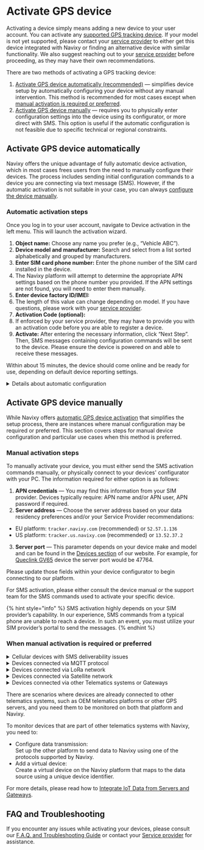 # Activate GPS device

Activating a device simply means adding a new device to your user account. You can activate any [supported GPS tracking device](https://navixy.com/devices/). If your model is not yet supported, please contact your [service provider](about-service-providers.md) to either get this device integrated with Navixy or finding an alternative device with similar functionality. We also suggest reaching out to your [service provider](about-service-providers.md) before proceeding, as they may have their own recommendations.

There are two methods of activating a GPS tracking device:

1. [Activate GPS device automatically (recommended)](activate-gps-device.md#activate-gps-device-automatically) — simplifies device setup by automatically configuring your device without any manual intervention. This method is recommended for most cases except when [manual activation is required or preferred](activate-gps-device.md#activate-gps-device-manually).
2. [Activate GPS device manually](activate-gps-device.md#activate-gps-device-manually) — requires you to physically enter configuration settings into the device using its configurator, or more direct with SMS. This option is useful if the automatic configuration is not feasible due to specific technical or regional constraints.

## Activate GPS device automatically

Navixy offers the unique advantage of fully automatic device activation, which in most cases frees users from the need to manually configure their devices. The process includes sending initial configuration commands to a device you are connecting via text message (SMS). However, if the automatic activation is not suitable in your case, you can always [configure the device manually](activate-gps-device.md#activate-gps-device-manually).

### Automatic activation steps

Once you log in to your user account, navigate to Device activation in the left menu. This will launch the activation wizard.

1. **Object name:** Choose any name you prefer (e.g., “Vehicle ABC”).
2. **Device model and manufacturer:** Search and select from a list sorted alphabetically and grouped by manufacturers.
3. **Enter SIM card phone number:** Enter the phone number of the SIM card installed in the device.
4. The Navixy platform will attempt to determine the appropriate APN settings based on the phone number you provided. If the APN settings are not found, you will need to enter them manually.
5. **Enter device factory ID/IMEI:**
6. The length of this value can change depending on model. If you have questions, please work with your [service provider](about-service-providers.md).
7. **Activation Code (optional):**
8. If enforced by your service provider, they may have to provide you with an activation code before you are able to register a device.
9. **Activate:** After entering the necessary information, click “Next Step”. Then, SMS messages containing configuration commands will be sent to the device. Please ensure the device is powered on and able to receive these messages.

Within about 15 minutes, the device should come online and be ready for use, depending on default device reporting settings.

<details>

<summary>Details about automatic configuration</summary>

With automatic activation, setting up your device is simple and user-friendly, with no need for USB cables, drivers, or configuration utilities. The process is quick, allowing the device to be operational within minutes. Configuration parameters, such as APN settings and server details, are sent automatically via SMS from the server to the device. Once connected, the device receives automatic updates, such as tracking mode settings, primarily over the IP channel.

</details>

## Activate GPS device manually

While Navixy offers [automatic GPS device activation](activate-gps-device.md#activate-gps-device-automatically) that simplifies the setup process, there are instances where manual configuration may be required or preferred. This section covers steps for manual device configuration and particular use cases when this method is preferred.

### Manual activation steps

To manually activate your device, you must either send the SMS activation commands manually, or physically connect to your devices' configurator with your PC. The information required for either option is as follows:

1. **APN credentials** — You may find this information from your SIM provider. Devices typically require: APN name and/or APN user, APN password if required.
2. **Server address** — Choose the server address based on your data residency preferences and/or your Service Provider recommendations:

* EU platform: `tracker.navixy.com` (recommended) or `52.57.1.136`
* US platform: `tracker.us.navixy.com` (recommended) or `13.52.37.2`

3. **Server port** — This parameter depends on your device make and model and can be found in the [Devices section](https://navixy.com/devices/) of our website. For example, for [Queclink GV65](https://www.navixy.com/devices/queclink/queclink-gv65/) device the server port would be 47764.

Please update those fields within your device configurator to begin connecting to our platform.

For SMS activation, please either consult the device manual or the support team for the SMS commands used to activate your specific device.

{% hint style="info" %}
SMS activation highly depends on your SIM provider’s capability. In our experience, SMS commands from a typical phone are unable to reach a device. In such an event, you must utilize your SIM provider’s portal to send the messages.
{% endhint %}

### When manual activation is required or preferred

<details>

<summary>Cellular devices with SMS deliverability issues</summary>

Although Navixy and its partners utilize SMS gateways with high deliverability and worldwide coverage, some countries have local regulations and technical issues that can hinder the delivery of M2M commands sent via SMS text messages. These issues include:

* **Anti-spam regulations**: Local restrictions on message sender names, text length, and binary texts.
* **Technical issues**: Special symbols like $, #, and % that are used in the configuration commands may not pass through all network nodes in the SMS delivery chain successfully.

If automatic setup fails due to these issues, you can manually configure the basic parameters, such as APN credentials, server address, and port. The server port and IP address for a specific device model can be found in the Devices section of our website. For detailed configuration instructions, please refer to the device's manual or consult the technical support of your [service provider](about-service-providers.md).

</details>

<details>

<summary>Devices connected via MQTT protocol</summary>

MQTT devices, which use the Publisher/Subscriber model for communication, require a unique setup process. These devices must be configured manually because they do not follow the traditional client-server model. You need to:

1. Configure the device with the appropriate MQTT broker settings.
2. Manually set up the device’s connection parameters, such as the MQTT broker address and port.
3. Ensure the correct topics and security credentials are configured.

Please refer to the [Activate Your MQTT Device on Navixy](https://app.gitbook.com/s/IgDb43gtyXcm1Av4h1np/faq-and-troubleshooting/gps-devices/add-and-manage-devices/activate-your-mqtt-device-on-navixy) section of our [Expert Center](https://app.gitbook.com/o/YVLWhgAwCZPoU5vlRsCs/s/IgDb43gtyXcm1Av4h1np/) for more details.

</details>

<details>

<summary>Devices connected via LoRa network</summary>

LoRa (Long Range) networks, which are commonly used for IoT applications due to their low power and long-range capabilities, also require manual configuration. This is because LoRa networks operate differently from standard cellular networks using LoRaWAN gateways and have specific requirements:

* Manually enter the device’s LoRaWAN credentials
* Set up the server address and network parameters to match the LoRa network specifications

This setup is somewhat unique for each integration. Therefore please consult with the technical support of your [service provider](about-service-providers.md) on how to integrate your LoRa devices and LoRaWAN gateway with Navixy.

</details>

<details>

<summary>Devices connected via Satellite network</summary>

Devices using satellite networks such as Iridium, Globalstar or Starlink need manual configuration due to the distinct nature of satellite communication, which differs significantly from terrestrial networks.

Devices that use a satellite link and the Navixy platform communicate through a gateway provided by the satellite operator. This gateway acts as a bridge between the satellite network and the Internet, ensuring seamless data transmission.

To configure a satellite device to be monitoring on Navixy, you need to:

1. Point your device to the satellite network
2. On the satellite network side, have their system point their data to the Navixy platform
3. Verify that the device is properly registered and able to communicate with the satellite network.

Because each integration can be unique, please consult the technical support of your [service provider](about-service-providers.md) for guidance on integrating your devices and gateway with Navixy.

</details>

<details>

<summary>Devices connected via other Telematics systems or Gateways</summary>



</details>

There are scenarios where devices are already connected to other telematics systems, such as OEM telematics platforms or other GPS servers, and you need them to be monitored on both that platform and Navixy.

To monitor devices that are part of other telematics systems with Navixy, you need to:

* Configure data transmission:\
  Set up the other platform to send data to Navixy using one of the protocols supported by Navixy.
* Add a virtual device:\
  Create a virtual device on the Navixy platform that maps to the data source using a unique device identifier.

For more details, please read how to [Integrate IoT Data from Servers and Gateways](https://app.gitbook.com/s/IgDb43gtyXcm1Av4h1np/faq-and-troubleshooting/gps-devices/add-and-manage-devices/integrate-iot-data-from-servers-and-gateways).

## FAQ and Troubleshooting

If you encounter any issues while activating your devices, please consult our [F.A.Q. and Troubleshooting Guide](../faq/gps-device-activation-troubleshooting.md) or contact your [Service provider](about-service-providers.md) for assistance.

